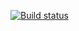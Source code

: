 [![Build status](https://ci.appveyor.com/api/projects/status/r2ug758a880r50dw/branch/master?svg=true)](https://ci.appveyor.com/project/Kotemako/pattern/branch/master)